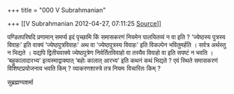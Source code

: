+++
title = "000 V Subrahmanian"

+++
[[V Subrahmanian	2012-04-27, 07:11:25 [Source](https://groups.google.com/g/bvparishat/c/5q6EKj_8k2Q)]]



पण्डितपरिषदि प्रणामान् समर्प्य इदं पृच्छामि किं समासकरणं नियमेन पालयितव्यं न वा इति ? ’ज्येष्ठस्य पुत्रस्य विवाहः’ इति वाक्यं ’ज्येष्ठपुत्रविवाहः’ अथ वा ’ज्येष्ठपुत्रस्य विवाहः’ इति विकल्पेन भवितुमर्हति । सर्वत्र अर्थस्तु न भिद्यते । यद्यपि द्वितीयवाक्ये ज्येष्ठपुत्रेण निर्वर्तितविवाहो वा तस्यैव विवाहो वा इति सपष्टं न भवति । ’बहुकालादारभ्य’ इत्यस्माद्वाक्यात् ’बहोः कालात् आरभ्य’ इति कथनं कथं भिद्यते ? एवं स्थिते समासकरणं विशिष्टप्रयोजनाय भवति किम् ?
व्याकरणशास्त्रे तत्र नियमः विचारितः किम् ?  
  
सुब्रह्मण्यशर्मा   

